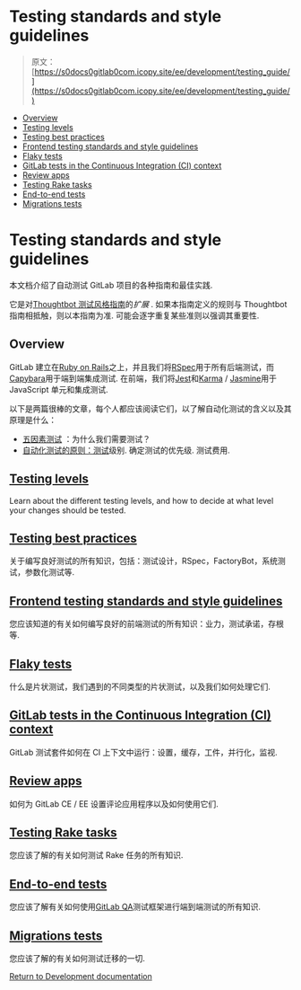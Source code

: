 # Testing standards and style guidelines

> 原文：[https://s0docs0gitlab0com.icopy.site/ee/development/testing_guide/](https://s0docs0gitlab0com.icopy.site/ee/development/testing_guide/)

*   [Overview](#overview)
*   [Testing levels](#testing-levels)
*   [Testing best practices](#testing-best-practices)
*   [Frontend testing standards and style guidelines](#frontend-testing-standards-and-style-guidelines)
*   [Flaky tests](#flaky-tests)
*   [GitLab tests in the Continuous Integration (CI) context](#gitlab-tests-in-the-continuous-integration-ci-context)
*   [Review apps](#review-apps)
*   [Testing Rake tasks](#testing-rake-tasks)
*   [End-to-end tests](#end-to-end-tests)
*   [Migrations tests](#migrations-tests)

# Testing standards and style guidelines[](#testing-standards-and-style-guidelines "Permalink")

本文档介绍了自动测试 GitLab 项目的各种指南和最佳实践.

它是对[Thoughtbot 测试风格指南](https://github.com/thoughtbot/guides/tree/master/style/testing)的*扩展* . 如果本指南定义的规则与 Thoughtbot 指南相抵触，则以本指南为准. 可能会逐字重复某些准则以强调其重要性.

## Overview[](#overview "Permalink")

GitLab 建立在[Ruby on Rails](https://rubyonrails.org/)之上，并且我们将[RSpec](https://github.com/rspec/rspec-rails#feature-specs)用于所有后端测试，而[Capybara](https://github.com/teamcapybara/capybara)用于端到端集成测试. 在前端，我们将[Jest](https://jestjs.io/)和[Karma](http://karma-runner.github.io/) / [Jasmine](https://jasmine.github.io/)用于 JavaScript 单元和集成测试.

以下是两篇很棒的文章，每个人都应该阅读它们，以了解自动化测试的含义以及其原理是什么：

*   [五因素测试](https://madeintandem.com/blog/five-factor-testing/) ：为什么我们需要测试？
*   [自动化测试的原则：测试](https://www.lihaoyi.com/post/PrinciplesofAutomatedTesting.html)级别. 确定测试的优先级. 测试费用.

## [Testing levels](testing_levels.html)[](#testing-levels "Permalink")

Learn about the different testing levels, and how to decide at what level your changes should be tested.

## [Testing best practices](best_practices.html)[](#testing-best-practices "Permalink")

关于编写良好测试的所有知识，包括：测试设计，RSpec，FactoryBot，系统测试，参数化测试等.

## [Frontend testing standards and style guidelines](frontend_testing.html)[](#frontend-testing-standards-and-style-guidelines "Permalink")

您应该知道的有关如何编写良好的前端测试的所有知识：业力，测试承诺，存根等.

## [Flaky tests](flaky_tests.html)[](#flaky-tests "Permalink")

什么是片状测试，我们遇到的不同类型的片状测试，以及我们如何处理它们.

## [GitLab tests in the Continuous Integration (CI) context](ci.html)[](#gitlab-tests-in-the-continuous-integration-ci-context "Permalink")

GitLab 测试套件如何在 CI 上下文中运行：设置，缓存，工件，并行化，监视.

## [Review apps](review_apps.html)[](#review-apps "Permalink")

如何为 GitLab CE / EE 设置评论应用程序以及如何使用它们.

## [Testing Rake tasks](testing_rake_tasks.html)[](#testing-rake-tasks "Permalink")

您应该了解的有关如何测试 Rake 任务的所有知识.

## [End-to-end tests](end_to_end/index.html)[](#end-to-end-tests "Permalink")

您应该了解有关如何使用[GitLab QA](https://gitlab.com/gitlab-org/gitlab-qa)测试框架进行端到端测试的所有知识.

## [Migrations tests](testing_migrations_guide.html)[](#migrations-tests "Permalink")

您应该了解的有关如何测试迁移的一切.

[Return to Development documentation](../README.html)